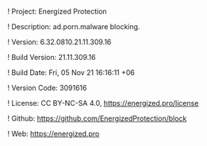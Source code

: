 ! Project: Energized Protection

! Description: ad.porn.malware blocking.

! Version: 6.32.0810.21.11.309.16

! Build Version: 21.11.309.16

! Build Date: Fri, 05 Nov 21 16:16:11 +06

! Version Code: 3091616

! License: CC BY-NC-SA 4.0, https://energized.pro/license

! Github: https://github.com/EnergizedProtection/block

! Web: https://energized.pro
